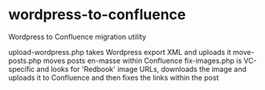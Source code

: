 # wordpress-to-confluence
Wordpress to Confluence migration utility

upload-wordpress.php takes Wordpress export XML and uploads it
move-posts.php moves posts en-masse within Confluence
fix-images.php is VC-specific and looks for 'Redbook' image URLs, downloads the image and uploads it to Confluence and then fixes the links within the post